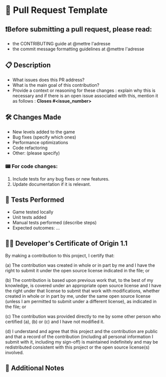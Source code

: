 # 📝 Pull Request Template 
## ❗️Before submitting a pull request, please read:

- the CONTRIBUTING guide at @mettre l'adresse 
- the commit message formatting guidelines at @mettre l'adresse 

## 📋 Description
<!--Briefly describe the changes brought about by this PR. -->
- What issues does this PR address? 
- What is the main goal of this contribution?
- Provide a context or reasoning for these changes : explain why this is necessary and if there is an open issue associated with this, mention it as follows :  **Closes #<issue_number>** 

## 🛠️ Changes Made
<!-- Provide a detailed list of the changes included in this PR. -->
- New levels added to the game
- Bug fixes (specify which ones)
- Performance optimizations
- Code refactoring
- Other: (please specify)

### 📟 For code changes:
1. Include tests for any bug fixes or new features.
2. Update documentation if it is relevant.

## 🔧 Tests Performed
<!-- Indicate how the changes were tested. -->
- Game tested locally
- Unit tests added
- Manual tests performed (describe steps)
- Expected outcomes: ...

## 👩‍💻 Developer's Certificate of Origin 1.1

By making a contribution to this project, I certify that:

(a) The contribution was created in whole or in part by me and I
    have the right to submit it under the open source license
    indicated in the file; or

(b) The contribution is based upon previous work that, to the best
    of my knowledge, is covered under an appropriate open source
    license and I have the right under that license to submit that
    work with modifications, whether created in whole or in part
    by me, under the same open source license (unless I am
    permitted to submit under a different license), as indicated
    in the file; or

(c) The contribution was provided directly to me by some other
    person who certified (a), (b) or (c) and I have not modified
    it.

(d) I understand and agree that this project and the contribution
    are public and that a record of the contribution (including all
    personal information I submit with it, including my sign-off) is
    maintained indefinitely and may be redistributed consistent with
    this project or the open source license(s) involved.

## 📣 Additional Notes
<!-- Add any additional comments or important information for the reviewers. -->
